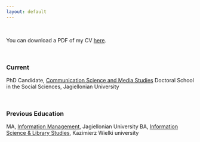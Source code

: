 ```yaml
---
layout: default
---
```


<br>

You can download a PDF of my CV [here](https://drive.google.com/file/d/1WCiNdp1PsK7pTjEioefyJa-UudyTyRMJ/view).

<br>

### Current

PhD Candidate, [Communication Science and Media Studies](https://social-sciences.phd.uj.edu.pl/en_GB/) Doctoral School in the Social Sciences, Jagiellonian University


<br>

### Previous Education

MA, [Information Management](https://isi.uj.edu.pl/en_GB/start-en), Jagiellonian University
BA, [Information Science & Library Studies](https://www.ukw.edu.pl/strona/english), Kazimierz Wielki university

<br>



<br><br>
